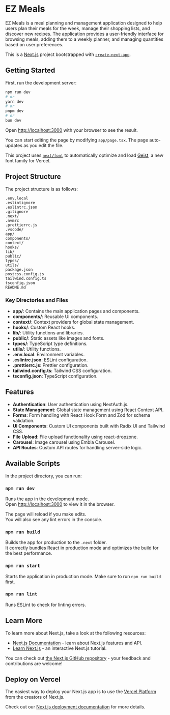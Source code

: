# EZ Meals

EZ Meals is a meal planning and management application designed to help users plan their meals for the week, manage their shopping lists, and discover new recipes. The application provides a user-friendly interface for browsing meals, adding them to a weekly planner, and managing quantities based on user preferences.


This is a [Next.js](https://nextjs.org) project bootstrapped with [`create-next-app`](https://nextjs.org/docs/app/api-reference/cli/create-next-app).

## Getting Started

First, run the development server:

```bash
npm run dev
# or
yarn dev
# or
pnpm dev
# or
bun dev
```

Open [http://localhost:3000](http://localhost:3000) with your browser to see the result.

You can start editing the page by modifying `app/page.tsx`. The page auto-updates as you edit the file.

This project uses [`next/font`](https://nextjs.org/docs/app/building-your-application/optimizing/fonts) to automatically optimize and load [Geist](https://vercel.com/font), a new font family for Vercel.

## Project Structure

The project structure is as follows:

```
.env.local
.eslintignore
.eslintrc.json
.gitignore
.next/
.nvmrc
.prettierrc.js
.vscode/
app/
components/
context/
hooks/
lib/
public/
types/
utils/
package.json
postcss.config.js
tailwind.config.ts
tsconfig.json
README.md
```

### Key Directories and Files

- **app/**: Contains the main application pages and components.
- **components/**: Reusable UI components.
- **context/**: Context providers for global state management.
- **hooks/**: Custom React hooks.
- **lib/**: Utility functions and libraries.
- **public/**: Static assets like images and fonts.
- **types/**: TypeScript type definitions.
- **utils/**: Utility functions.
- **.env.local**: Environment variables.
- **.eslintrc.json**: ESLint configuration.
- **.prettierrc.js**: Prettier configuration.
- **tailwind.config.ts**: Tailwind CSS configuration.
- **tsconfig.json**: TypeScript configuration.

## Features

- **Authentication**: User authentication using NextAuth.js.
- **State Management**: Global state management using React Context API.
- **Forms**: Form handling with React Hook Form and Zod for schema validation.
- **UI Components**: Custom UI components built with Radix UI and Tailwind CSS.
- **File Upload**: File upload functionality using react-dropzone.
- **Carousel**: Image carousel using Embla Carousel.
- **API Routes**: Custom API routes for handling server-side logic.

## Available Scripts

In the project directory, you can run:

### `npm run dev`

Runs the app in the development mode.\
Open [http://localhost:3000](http://localhost:3000) to view it in the browser.

The page will reload if you make edits.\
You will also see any lint errors in the console.

### `npm run build`

Builds the app for production to the `.next` folder.\
It correctly bundles React in production mode and optimizes the build for the best performance.

### `npm run start`

Starts the application in production mode. Make sure to run `npm run build` first.

### `npm run lint`

Runs ESLint to check for linting errors.

## Learn More

To learn more about Next.js, take a look at the following resources:

- [Next.js Documentation](https://nextjs.org/docs) - learn about Next.js features and API.
- [Learn Next.js](https://nextjs.org/learn) - an interactive Next.js tutorial.

You can check out [the Next.js GitHub repository](https://github.com/vercel/next.js) - your feedback and contributions are welcome!

## Deploy on Vercel

The easiest way to deploy your Next.js app is to use the [Vercel Platform](https://vercel.com/new?utm_medium=default-template&filter=next.js&utm_source=create-next-app&utm_campaign=create-next-app-readme) from the creators of Next.js.

Check out our [Next.js deployment documentation](https://nextjs.org/docs/app/building-your-application/deploying) for more details.